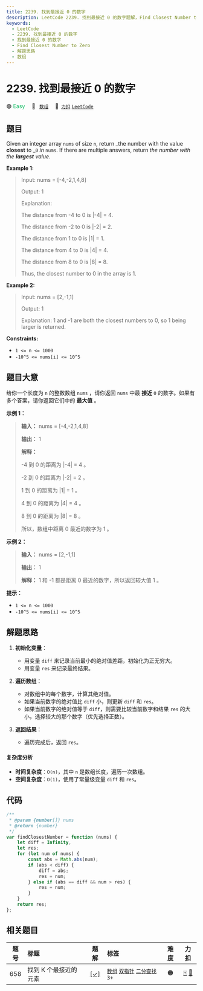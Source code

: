 ```yaml
---
title: 2239. 找到最接近 0 的数字
description: LeetCode 2239. 找到最接近 0 的数字题解，Find Closest Number to Zero，包含解题思路、复杂度分析以及完整的 JavaScript 代码实现。
keywords:
  - LeetCode
  - 2239. 找到最接近 0 的数字
  - 找到最接近 0 的数字
  - Find Closest Number to Zero
  - 解题思路
  - 数组
---
```


# 2239. 找到最接近 0 的数字

🟢 <font color=#15bd66>Easy</font>&emsp; 🔖&ensp; [`数组`](/tag/array.md)&emsp; 🔗&ensp;[`力扣`](https://leetcode.cn/problems/find-closest-number-to-zero) [`LeetCode`](https://leetcode.com/problems/find-closest-number-to-zero)

## 题目

Given an integer array `nums` of size `n`, return _the number with the
value **closest** to _`0` _in_ `nums`. If there are multiple answers, return
_the number with the **largest** value_.

**Example 1:**

> Input: nums = [-4,-2,1,4,8]
>
> Output: 1
>
> Explanation:
>
> The distance from -4 to 0 is |-4| = 4.
>
> The distance from -2 to 0 is |-2| = 2.
>
> The distance from 1 to 0 is |1| = 1.
>
> The distance from 4 to 0 is |4| = 4.
>
> The distance from 8 to 0 is |8| = 8.
>
> Thus, the closest number to 0 in the array is 1.

**Example 2:**

> Input: nums = [2,-1,1]
>
> Output: 1
>
> Explanation: 1 and -1 are both the closest numbers to 0, so 1 being larger is returned.

**Constraints:**

- `1 <= n <= 1000`
- `-10^5 <= nums[i] <= 10^5`

## 题目大意

给你一个长度为 `n` 的整数数组 `nums` ，请你返回 `nums` 中最 **接近** `0` 的数字。如果有多个答案，请你返回它们中的
**最大值** 。

**示例 1：**

> **输入：** nums = [-4,-2,1,4,8]
>
> **输出：** 1
>
> **解释：**
>
> -4 到 0 的距离为 |-4| = 4 。
>
> -2 到 0 的距离为 |-2| = 2 。
>
> 1 到 0 的距离为 |1| = 1 。
>
> 4 到 0 的距离为 |4| = 4 。
>
> 8 到 0 的距离为 |8| = 8 。
>
> 所以，数组中距离 0 最近的数字为 1 。

**示例 2：**

> **输入：** nums = [2,-1,1]
>
> **输出：** 1
>
> **解释：** 1 和 -1 都是距离 0 最近的数字，所以返回较大值 1 。

**提示：**

- `1 <= n <= 1000`
- `-10^5 <= nums[i] <= 10^5`

## 解题思路

1. **初始化变量**：

   - 用变量 `diff` 来记录当前最小的绝对值差距，初始化为正无穷大。
   - 用变量 `res` 来记录最终结果。

2. **遍历数组**：

   - 对数组中的每个数字，计算其绝对值。
   - 如果当前数字的绝对值比 `diff` 小，则更新 `diff` 和 `res`。
   - 如果当前数字的绝对值等于 `diff`，则需要比较当前数字和结果 `res` 的大小，选择较大的那个数字（优先选择正数）。

3. **返回结果**：
   - 遍历完成后，返回 `res`。

#### 复杂度分析

- **时间复杂度**：`O(n)`，其中 `n` 是数组长度，遍历一次数组。
- **空间复杂度**：`O(1)`，使用了常量级变量 `diff` 和 `res`。

## 代码

```javascript
/**
 * @param {number[]} nums
 * @return {number}
 */
var findClosestNumber = function (nums) {
	let diff = Infinity,
	let res;
	for (let num of nums) {
		const abs = Math.abs(num);
		if (abs < diff) {
			diff = abs;
			res = num;
		} else if (abs == diff && num > res) {
			res = num;
		}
	}
	return res;
};
```

## 相关题目

<!-- prettier-ignore -->
| 题号 | 标题 | 题解 | 标签 | 难度 | 力扣 |
| :------: | :------ | :------: | :------ | :------: | :------: |
| 658 | 找到 K 个最接近的元素 | [[✓]](/problem/0658.md) |  [`数组`](/tag/array.md) [`双指针`](/tag/two-pointers.md) [`二分查找`](/tag/binary-search.md) `3+` | 🟠 | [🀄️](https://leetcode.cn/problems/find-k-closest-elements) [🔗](https://leetcode.com/problems/find-k-closest-elements) |